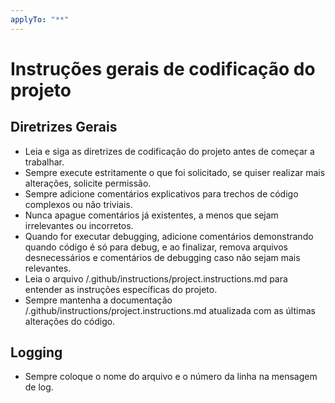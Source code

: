 ```yaml
---
applyTo: "**"
---
```

# Instruções gerais de codificação do projeto

## Diretrizes Gerais
- Leia e siga as diretrizes de codificação do projeto antes de começar a trabalhar.
- Sempre execute estritamente o que foi solicitado, se quiser realizar mais alterações, solicite permissão.
- Sempre adicione comentários explicativos para trechos de código complexos ou não triviais.
- Nunca apague comentários já existentes, a menos que sejam irrelevantes ou incorretos.
- Quando for executar debugging, adicione comentários demonstrando quando código é só para debug, e ao finalizar, remova arquivos desnecessários e comentários de debugging caso não sejam mais relevantes.
- Leia o arquivo /.github/instructions/project.instructions.md para entender as instruções específicas do projeto.
- Sempre mantenha a documentação /.github/instructions/project.instructions.md atualizada com as últimas alterações do código.

## Logging
- Sempre coloque o nome do arquivo e o número da linha na mensagem de log.

